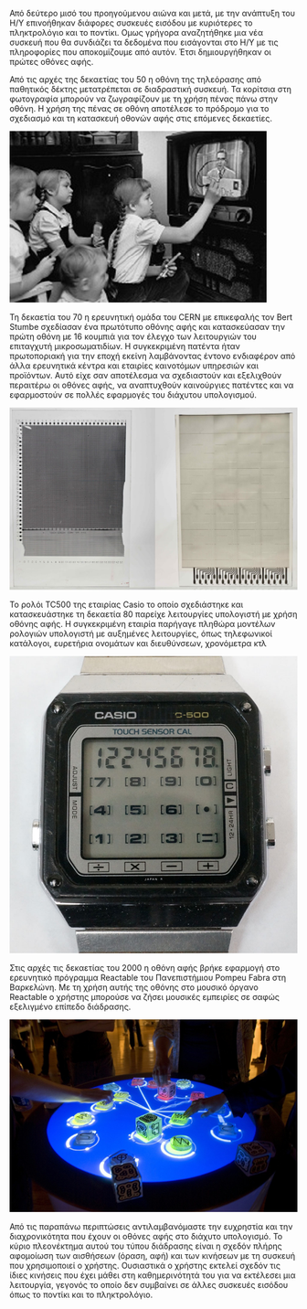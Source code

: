 Από δεύτερο μισό του προηγούμενου αιώνα και μετά, με την ανάπτυξη του Η/Υ επινοήθηκαν διάφορες συσκευές εισόδου με κυριότερες το πληκτρολόγιο και το ποντίκι. Ομως γρήγορα αναζητήθηκε μια νέα συσκευή που θα συνδιάζει τα δεδομένα που εισάγονται στο Η/Υ με τις πληροφορίες που αποκομίζουμε από αυτόν. Έτσι δημιουργήθηκαν οι πρώτες οθόνες αφής.

Από τις αρχές της δεκαετίας του 50 η οθόνη της τηλεόρασης από παθητικός δέκτης μετατρέπεται σε διαδραστική συσκευή. Τα κορίτσια στη φωτογραφία μπορούν να ζωγραφίζουν με τη χρήση πένας πάνω στην οθόνη. Η χρήση της πένας σε οθόνη αποτέλεσε το πρόδρομο για το σχεδιασμό και τη κατασκευή οθονών αφής στις επόμενες δεκαετίες.

<img alt="ITV Programm" style="border-width:0" src="/images/itv-program.jpg" />


Τη δεκαετία του 70 η ερευνητική ομάδα του CERN με επικεφαλής τον Bert Stumbe σχεδίασαν ένα πρωτότυπο οθόνης αφής και κατασκεύασαν την πρώτη οθόνη με 16 κουμπιά για τον έλεγχο των λειτουργιών του επιταγχυτή μικροσωματιδίων. Η συγκεκριμένη πατέντα ήταν πρωτοποριακή για την εποχή εκείνη λαμβάνοντας έντονο ενδιαφέρον από άλλα ερευνητικά κέντρα και εταιρίες καινοτόμων υπηρεσιών και προϊόντων. Αυτό είχε σαν αποτέλεσμα να σχεδιαστούν και εξελιχθούν περαιτέρω οι οθόνες αφής, να αναπτυχθούν καινούργιες πατέντες και να εφαρμοστούν σε πολλές εφαρμογές του διάχυτου υπολογισμού.


<img alt="CERN Touchscreen" style="border-width:0" src="/images/mygallery/CERN-Stumpe_Capacitance_Touchscreen.jpg" />


To ρολόι TC500 της εταιρίας Casio το οποίο σχεδιάστηκε και κατασκευάστηκε τη δεκαετία 80 παρείχε λειτουργίες υπολογιστή με χρήση οθόνης αφής. Η συγκεκριμένη εταιρία παρήγαγε πληθώρα μοντέλων ρολογιών υπολογιστή με αυξημένες λειτουργίες, όπως τηλεφωνικοί κατάλογοι, ευρετήρια ονομάτων και διευθύνσεων, χρονόμετρα κτλ


<img alt="Casio TC500" style="border-width:0" src="/images/mygallery/Casio_TC500_Touch_Sensor_Watch.jpg" />

Στις αρχές τις δεκαετίας του 2000 η οθόνη αφής βρήκε εφαρμογή στο ερευνητικό πρόγραμμα Reactable του Πανεπιστήμιου Pompeu Fabra στη Βαρκελώνη. Με τη χρήση αυτής της οθόνης στο μουσικό όργανο Reactable ο χρήστης μπορούσε να ζήσει μουσικές εμπειρίες σε σαφώς εξελιγμένο επίπεδο διάδρασης.

<img alt="Reactable Music" style="border-width:0" src="/images/reactable-music.jpg" />

Από τις παραπάνω περιπτώσεις αντιλαμβανόμαστε την ευχρηστία και την διαχρονικότητα που έχουν οι οθόνες αφής στο διάχυτο υπολογισμό. Το κύριο πλεονέκτημα αυτού του τύπου διάδρασης είναι η σχεδόν πλήρης αφομοίωση των αισθήσεων (όραση, αφή) και των κινήσεων με τη συσκευή που χρησιμοποιεί ο χρήστης. Ουσιαστικά ο χρήστης εκτελεί σχεδόν τις ίδιες κινήσεις που έχει μάθει στη καθημερινότητά του για να εκτέλεσει μια λειτουργία, γεγονός το οποίο δεν συμβαίνει σε άλλες συσκευές εισόδου όπως το ποντίκι και το πληκτρολόγιο.